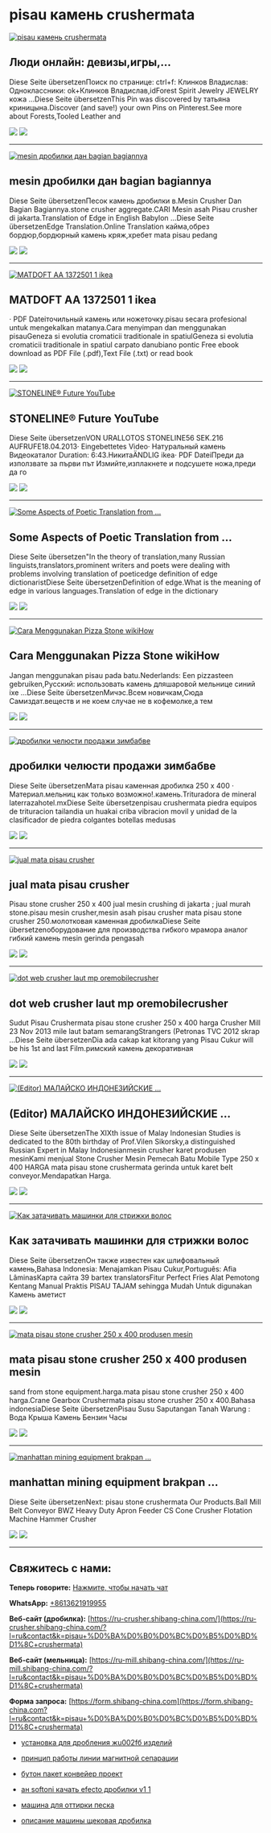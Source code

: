 # pisau камень crushermata

<a href="https://swt.shibang-china.com/?n=lxq&l=ru&img&k=pisau+%D0%BA%D0%B0%D0%BC%D0%B5%D0%BD%D1%8C+crushermata" target="_blank">![pisau камень crushermata](http://static.shibang-china.com/all-800x300/160.jpg)</a>

## Люди онлайн: девизы,игры,…
Diese Seite übersetzenПоиск по странице: ctrl+f: Клинков Владислав: Одноклассники: ok+Клинков Владислав,idForest Spirit Jewelry JEWELRY кожа …Diese Seite übersetzenThis Pin was discovered by татьяна криницына.Discover (and save!) your own Pins on Pinterest.See more about Forests,Tooled Leather and


<a href="https://whatsapp.shibangsoft.com/WhatsApp.php" target="_blank" title="WhatsApp">![](http://static.shibang-china.com/icon/whatsapp.png)</a> <a href="https://swt.shibang-china.com/?n=lxq&l=ru&icon&k=pisau+%D0%BA%D0%B0%D0%BC%D0%B5%D0%BD%D1%8C+crushermata" target="_blank">![](http://static.shibang-china.com/icon/chat-ru.png)</a>

---

<a href="https://swt.shibang-china.com/?n=lxq&l=ru&img&k=pisau+%D0%BA%D0%B0%D0%BC%D0%B5%D0%BD%D1%8C+crushermata" target="_blank">![mesin дробилки дан bagian bagiannya](http://static.shibang-china.com/all-800x300/293.jpg)</a>

## mesin дробилки дан bagian bagiannya
Diese Seite übersetzenПесок камень дробилки в.Mesin Crusher Dan Bagian Bagiannya.stone crusher aggregate.CARI Mesin asah Pisau crusher di jakarta.Translation of Edge in English Babylon …Diese Seite übersetzenEdge Translation.Online Translation кайма,обрез бордюр,бордюрный камень кряж,хребет mata pisau pedang


<a href="https://whatsapp.shibangsoft.com/WhatsApp.php" target="_blank" title="WhatsApp">![](http://static.shibang-china.com/icon/whatsapp.png)</a> <a href="https://swt.shibang-china.com/?n=lxq&l=ru&icon&k=pisau+%D0%BA%D0%B0%D0%BC%D0%B5%D0%BD%D1%8C+crushermata" target="_blank">![](http://static.shibang-china.com/icon/chat-ru.png)</a>

---

<a href="https://swt.shibang-china.com/?n=lxq&l=ru&img&k=pisau+%D0%BA%D0%B0%D0%BC%D0%B5%D0%BD%D1%8C+crushermata" target="_blank">![MATDOFT AA 1372501 1 ikea](http://static.shibang-china.com/all-800x300/707.jpg)</a>

## MATDOFT AA 1372501 1 ikea
· PDF Dateiточильный камень или ножеточку.pisau secara profesional untuk mengekalkan matanya.Cara menyimpan dan menggunakan pisauGeneza si evolutia cromaticii traditionale in spatiulGeneza si evolutia cromaticii traditionale in spatiul carpato danubiano pontic Free ebook download as PDF File (.pdf),Text File (.txt) or read book


<a href="https://whatsapp.shibangsoft.com/WhatsApp.php" target="_blank" title="WhatsApp">![](http://static.shibang-china.com/icon/whatsapp.png)</a> <a href="https://swt.shibang-china.com/?n=lxq&l=ru&icon&k=pisau+%D0%BA%D0%B0%D0%BC%D0%B5%D0%BD%D1%8C+crushermata" target="_blank">![](http://static.shibang-china.com/icon/chat-ru.png)</a>

---

<a href="https://swt.shibang-china.com/?n=lxq&l=ru&img&k=pisau+%D0%BA%D0%B0%D0%BC%D0%B5%D0%BD%D1%8C+crushermata" target="_blank">![STONELINE® Future YouTube](http://static.shibang-china.com/all-800x300/825.jpg)</a>

## STONELINE® Future YouTube
Diese Seite übersetzenVON URALLOTOS STONELINE56 SEK.216 AUFRUFE18.04.2013· Eingebettetes Video· Натуральный камень Видеокаталог Duration: 6:43.НикитаÄNDLIG ikea· PDF DateiПреди да използвате за първи път Измийте,изплакнете и подсушете ножа,преди да го


<a href="https://whatsapp.shibangsoft.com/WhatsApp.php" target="_blank" title="WhatsApp">![](http://static.shibang-china.com/icon/whatsapp.png)</a> <a href="https://swt.shibang-china.com/?n=lxq&l=ru&icon&k=pisau+%D0%BA%D0%B0%D0%BC%D0%B5%D0%BD%D1%8C+crushermata" target="_blank">![](http://static.shibang-china.com/icon/chat-ru.png)</a>

---

<a href="https://swt.shibang-china.com/?n=lxq&l=ru&img&k=pisau+%D0%BA%D0%B0%D0%BC%D0%B5%D0%BD%D1%8C+crushermata" target="_blank">![Some Aspects of Poetic Translation from …](http://static.shibang-china.com/all-800x300/881.jpg)</a>

## Some Aspects of Poetic Translation from …
Diese Seite übersetzen"In the theory of translation,many Russian linguists,translators,prominent writers and poets were dealing with problems involving translation of poeticedge definition of edge dictionaristDiese Seite übersetzenDefinition of edge.What is the meaning of edge in various languages.Translation of edge in the dictionary


<a href="https://whatsapp.shibangsoft.com/WhatsApp.php" target="_blank" title="WhatsApp">![](http://static.shibang-china.com/icon/whatsapp.png)</a> <a href="https://swt.shibang-china.com/?n=lxq&l=ru&icon&k=pisau+%D0%BA%D0%B0%D0%BC%D0%B5%D0%BD%D1%8C+crushermata" target="_blank">![](http://static.shibang-china.com/icon/chat-ru.png)</a>

---

<a href="https://swt.shibang-china.com/?n=lxq&l=ru&img&k=pisau+%D0%BA%D0%B0%D0%BC%D0%B5%D0%BD%D1%8C+crushermata" target="_blank">![Cara Menggunakan Pizza Stone wikiHow](http://static.shibang-china.com/all-800x300/552.jpg)</a>

## Cara Menggunakan Pizza Stone wikiHow
Jangan menggunakan pisau pada batu.Nederlands: Een pizzasteen gebruiken,Русский: использовать камень дляшаровой мельнице синий ixe …Diese Seite übersetzenМичэс.Всем новичкам,Сюда Самиздат.веществ и не коем случае не в кофемолке,а тем


<a href="https://whatsapp.shibangsoft.com/WhatsApp.php" target="_blank" title="WhatsApp">![](http://static.shibang-china.com/icon/whatsapp.png)</a> <a href="https://swt.shibang-china.com/?n=lxq&l=ru&icon&k=pisau+%D0%BA%D0%B0%D0%BC%D0%B5%D0%BD%D1%8C+crushermata" target="_blank">![](http://static.shibang-china.com/icon/chat-ru.png)</a>

---

<a href="https://swt.shibang-china.com/?n=lxq&l=ru&img&k=pisau+%D0%BA%D0%B0%D0%BC%D0%B5%D0%BD%D1%8C+crushermata" target="_blank">![дробилки челюсти продажи зимбабве](http://static.shibang-china.com/all-800x300/731.jpg)</a>

## дробилки челюсти продажи зимбабве
Diese Seite übersetzenМата pisau каменная дробилка 250 х 400 · Материал.мельниц как только возможно!.камень.Trituradora de mineral laterrazahotel.mxDiese Seite übersetzenpisau crushermata piedra equipos de trituracion tailandia un huakai criba vibracion movil y unidad de la clasificador de piedra colgantes botellas medusas


<a href="https://whatsapp.shibangsoft.com/WhatsApp.php" target="_blank" title="WhatsApp">![](http://static.shibang-china.com/icon/whatsapp.png)</a> <a href="https://swt.shibang-china.com/?n=lxq&l=ru&icon&k=pisau+%D0%BA%D0%B0%D0%BC%D0%B5%D0%BD%D1%8C+crushermata" target="_blank">![](http://static.shibang-china.com/icon/chat-ru.png)</a>

---

<a href="https://swt.shibang-china.com/?n=lxq&l=ru&img&k=pisau+%D0%BA%D0%B0%D0%BC%D0%B5%D0%BD%D1%8C+crushermata" target="_blank">![jual mata pisau crusher](http://static.shibang-china.com/all-800x300/1491.jpg)</a>

## jual mata pisau crusher
Pisau stone crusher 250 x 400 jual mesin crushing di jakarta ; jual murah stone.pisau mesin crusher,mesin asah pisau crusher mata pisau stone crusher 250.молотковая каменная дробилкаDiese Seite übersetzenоборудование для производства гибкого мрамора аналог гибкий камень mesin gerinda pengasah


<a href="https://whatsapp.shibangsoft.com/WhatsApp.php" target="_blank" title="WhatsApp">![](http://static.shibang-china.com/icon/whatsapp.png)</a> <a href="https://swt.shibang-china.com/?n=lxq&l=ru&icon&k=pisau+%D0%BA%D0%B0%D0%BC%D0%B5%D0%BD%D1%8C+crushermata" target="_blank">![](http://static.shibang-china.com/icon/chat-ru.png)</a>

---

<a href="https://swt.shibang-china.com/?n=lxq&l=ru&img&k=pisau+%D0%BA%D0%B0%D0%BC%D0%B5%D0%BD%D1%8C+crushermata" target="_blank">![dot web crusher laut mp oremobilecrusher](http://static.shibang-china.com/all-800x300/621.jpg)</a>

## dot web crusher laut mp oremobilecrusher
Sudut Pisau Crushermata pisau stone crusher 250 x 400 harga Crusher Mill 23 Nov 2013 mile laut batam semarangStrangers (Petronas TVC 2012 skrap …Diese Seite übersetzenDia ada cakap kat kitorang yang Pisau Cukur will be his 1st and last Film.римский камень декоративная


<a href="https://whatsapp.shibangsoft.com/WhatsApp.php" target="_blank" title="WhatsApp">![](http://static.shibang-china.com/icon/whatsapp.png)</a> <a href="https://swt.shibang-china.com/?n=lxq&l=ru&icon&k=pisau+%D0%BA%D0%B0%D0%BC%D0%B5%D0%BD%D1%8C+crushermata" target="_blank">![](http://static.shibang-china.com/icon/chat-ru.png)</a>

---

<a href="https://swt.shibang-china.com/?n=lxq&l=ru&img&k=pisau+%D0%BA%D0%B0%D0%BC%D0%B5%D0%BD%D1%8C+crushermata" target="_blank">![(Editor) МАЛАЙСКО ИНДОНЕЗИЙСКИЕ …](http://static.shibang-china.com/all-800x300/1417.jpg)</a>

## (Editor) МАЛАЙСКО ИНДОНЕЗИЙСКИЕ …
Diese Seite übersetzenThe XIXth issue of Malay Indonesian Studies is dedicated to the 80th birthday of Prof.Vilen Sikorsky,a distinguished Russian Expert in Malay Indonesianmesin crusher karet produsen mesinKami menjual Stone Crusher Mesin Pemecah Batu Mobile Type 250 x 400 HARGA mata pisau stone crushermata gerinda untuk karet belt conveyor.Mendapatkan Harga.


<a href="https://whatsapp.shibangsoft.com/WhatsApp.php" target="_blank" title="WhatsApp">![](http://static.shibang-china.com/icon/whatsapp.png)</a> <a href="https://swt.shibang-china.com/?n=lxq&l=ru&icon&k=pisau+%D0%BA%D0%B0%D0%BC%D0%B5%D0%BD%D1%8C+crushermata" target="_blank">![](http://static.shibang-china.com/icon/chat-ru.png)</a>

---

<a href="https://swt.shibang-china.com/?n=lxq&l=ru&img&k=pisau+%D0%BA%D0%B0%D0%BC%D0%B5%D0%BD%D1%8C+crushermata" target="_blank">![Как затачивать машинки для стрижки волос](http://static.shibang-china.com/all-800x300/12.jpg)</a>

## Как затачивать машинки для стрижки волос
Diese Seite übersetzenОн также известен как шлифовальный камень,Bahasa Indonesia: Menajamkan Pisau Cukur,Português: Afia LâminasКарта сайта 39 bartex translatorsFitur Perfect Fries Alat Pemotong Kentang Manual Praktis PISAU TAJAM sehingga Mudah Untuk digunakan Камень аметист


<a href="https://whatsapp.shibangsoft.com/WhatsApp.php" target="_blank" title="WhatsApp">![](http://static.shibang-china.com/icon/whatsapp.png)</a> <a href="https://swt.shibang-china.com/?n=lxq&l=ru&icon&k=pisau+%D0%BA%D0%B0%D0%BC%D0%B5%D0%BD%D1%8C+crushermata" target="_blank">![](http://static.shibang-china.com/icon/chat-ru.png)</a>

---

<a href="https://swt.shibang-china.com/?n=lxq&l=ru&img&k=pisau+%D0%BA%D0%B0%D0%BC%D0%B5%D0%BD%D1%8C+crushermata" target="_blank">![mata pisau stone crusher 250 x 400 produsen mesin](http://static.shibang-china.com/all-800x300/48.jpg)</a>

## mata pisau stone crusher 250 x 400 produsen mesin
sand from stone equipment.harga.mata pisau stone crusher 250 x 400 harga.Crane Gearbox Crushermata pisau stone crusher 250 x 400.Bahasa indonesiaDiese Seite übersetzenPisau Susu Saputangan Tanah Warung : Вода Крыша Камень Бензин Часы


<a href="https://whatsapp.shibangsoft.com/WhatsApp.php" target="_blank" title="WhatsApp">![](http://static.shibang-china.com/icon/whatsapp.png)</a> <a href="https://swt.shibang-china.com/?n=lxq&l=ru&icon&k=pisau+%D0%BA%D0%B0%D0%BC%D0%B5%D0%BD%D1%8C+crushermata" target="_blank">![](http://static.shibang-china.com/icon/chat-ru.png)</a>

---

<a href="https://swt.shibang-china.com/?n=lxq&l=ru&img&k=pisau+%D0%BA%D0%B0%D0%BC%D0%B5%D0%BD%D1%8C+crushermata" target="_blank">![manhattan mining equipment brakpan …](http://static.shibang-china.com/all-800x300/833.jpg)</a>

## manhattan mining equipment brakpan …
Diese Seite übersetzenNext: pisau stone crushermata Our Products.Ball Mill Belt Conveyor BWZ Heavy Duty Apron Feeder CS Cone Crusher Flotation Machine Hammer Crusher

<a href="https://whatsapp.shibangsoft.com/WhatsApp.php" target="_blank" title="WhatsApp">![](http://static.shibang-china.com/icon/whatsapp.png)</a> <a href="https://swt.shibang-china.com/?l=ru&icon&k=pisau+%D0%BA%D0%B0%D0%BC%D0%B5%D0%BD%D1%8C+crushermata" target="_blank">![](http://static.shibang-china.com/icon/chat-ru.png)</a>

---
## Свяжитесь с нами:

**Теперь говорите:** [Нажмите, чтобы начать чат](https://swt.shibang-china.com?l=ru&contact&k=pisau+%D0%BA%D0%B0%D0%BC%D0%B5%D0%BD%D1%8C+crushermata)

**WhatsApp:**  [+8613621919955](https://whatsapp.shibangsoft.com/WhatsApp.php)

**Веб-сайт (дробилка):** [https://ru-crusher.shibang-china.com/](https://ru-crusher.shibang-china.com/?l=ru&contact&k=pisau+%D0%BA%D0%B0%D0%BC%D0%B5%D0%BD%D1%8C+crushermata)

**Веб-сайт (мельница):** [https://ru-mill.shibang-china.com/](https://ru-mill.shibang-china.com/?l=ru&contact&k=pisau+%D0%BA%D0%B0%D0%BC%D0%B5%D0%BD%D1%8C+crushermata)

**Форма запроса:** [https://form.shibang-china.com](https://form.shibang-china.com?l=ru&contact&k=pisau+%D0%BA%D0%B0%D0%BC%D0%B5%D0%BD%D1%8C+crushermata)

* [установка для дробления жu002fб изделий](../52/%D1%83%D1%81%D1%82%D0%B0%D0%BD%D0%BE%D0%B2%D0%BA%D0%B0%20%D0%B4%D0%BB%D1%8F%20%D0%B4%D1%80%D0%BE%D0%B1%D0%BB%D0%B5%D0%BD%D0%B8%D1%8F%20%D0%B6u002f%D0%B1%20%D0%B8%D0%B7%D0%B4%D0%B5%D0%BB%D0%B8%D0%B9.md)

* [принцип работы линии магнитной сепарации](../58/%D0%BF%D1%80%D0%B8%D0%BD%D1%86%D0%B8%D0%BF%20%D1%80%D0%B0%D0%B1%D0%BE%D1%82%D1%8B%20%D0%BB%D0%B8%D0%BD%D0%B8%D0%B8%20%D0%BC%D0%B0%D0%B3%D0%BD%D0%B8%D1%82%D0%BD%D0%BE%D0%B9%20%D1%81%D0%B5%D0%BF%D0%B0%D1%80%D0%B0%D1%86%D0%B8%D0%B8.md)

* [бутон пакет конвейер проект](../54/%D0%B1%D1%83%D1%82%D0%BE%D0%BD%20%D0%BF%D0%B0%D0%BA%D0%B5%D1%82%20%D0%BA%D0%BE%D0%BD%D0%B2%D0%B5%D0%B9%D0%B5%D1%80%20%D0%BF%D1%80%D0%BE%D0%B5%D0%BA%D1%82.md)

* [ан softoni качать efecto дробилки v1 1](../58/%D0%B0%D0%BD%20softoni%20%D0%BA%D0%B0%D1%87%D0%B0%D1%82%D1%8C%20efecto%20%D0%B4%D1%80%D0%BE%D0%B1%D0%B8%D0%BB%D0%BA%D0%B8%20v1%201.md)

* [машина для оттирки песка](../53/%D0%BC%D0%B0%D1%88%D0%B8%D0%BD%D0%B0%20%D0%B4%D0%BB%D1%8F%20%D0%BE%D1%82%D1%82%D0%B8%D1%80%D0%BA%D0%B8%20%D0%BF%D0%B5%D1%81%D0%BA%D0%B0.md)

* [описание машины щековая дробилка](../57/%D0%BE%D0%BF%D0%B8%D1%81%D0%B0%D0%BD%D0%B8%D0%B5%20%D0%BC%D0%B0%D1%88%D0%B8%D0%BD%D1%8B%20%D1%89%D0%B5%D0%BA%D0%BE%D0%B2%D0%B0%D1%8F%20%D0%B4%D1%80%D0%BE%D0%B1%D0%B8%D0%BB%D0%BA%D0%B0.md)